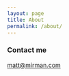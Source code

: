 ```yaml
---
layout: page
title: About
permalink: /about/
---
```


### Contact me

[matt@mirman.com](mailto:matt@mirman.com)

